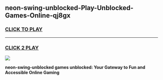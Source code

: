 
## neon-swing-unblocked-Play-Unblocked-Games-Online-qj8gx
<h3>
<a href="https://premium76.site?title=neon-swing-unblocked&ref=25A">CLICK TO PLAY</a></h3>
<hr>

<h3>
<a href="https://premium76.site?title=neon-swing-unblocked&ref=25A">CLICK 2 PLAY</a>
  
</h3>

<a href="https://premium76.site?title=neon-swing-unblocked&ref=25A"><img src="https://clearcache.store/games.png"></a>


**neon-swing-unblocked games unblocked: Your Gateway to Fun and Accessible Online Gaming**
